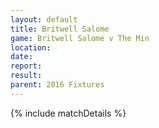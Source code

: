 ```yaml
---
layout: default
title: Britwell Salome
game: Britwell Salome v The Min
location: 
date: 
report: 
result: 
parent: 2016 Fixtures
---
```


{% include matchDetails %}
